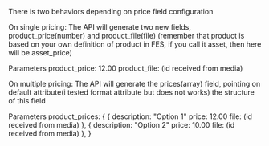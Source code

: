 There is two behaviors depending on price field configuration

On single pricing:
The API will generate two new fields, product_price(number) and product_file(file) (remember that product is based on your own definition of product in FES, if you call it asset, then here will be asset_price)

Parameters
product_price: 12.00
product_file: (id received from media)

On multiple pricing:
The API will generate the prices(array) field, pointing on default attribute(i tested format attribute but does not works) the structure of this field

Parameters
product_prices: {
    {
        description: "Option 1"
        price: 12.00
        file: (id received from media)
    },
    {
        description: "Option 2"
        price: 10.00
        file: (id received from media)
    },
}
